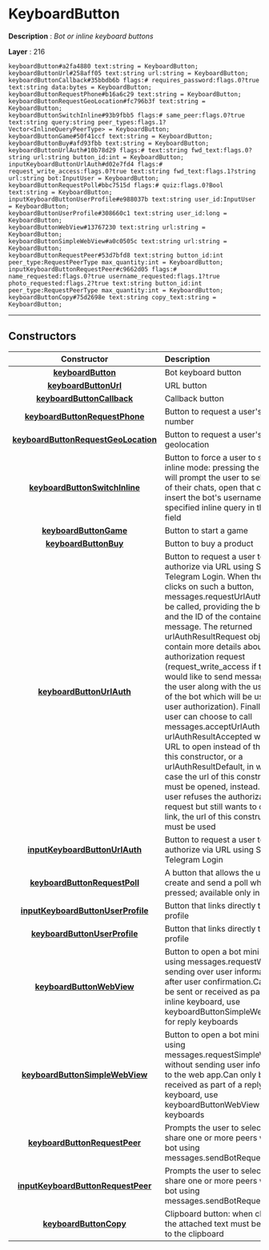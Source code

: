 # KeyboardButton

**Description** : *Bot or inline keyboard buttons*

**Layer** : 216

```tl
keyboardButton#a2fa4880 text:string = KeyboardButton;
keyboardButtonUrl#258aff05 text:string url:string = KeyboardButton;
keyboardButtonCallback#35bbdb6b flags:# requires_password:flags.0?true text:string data:bytes = KeyboardButton;
keyboardButtonRequestPhone#b16a6c29 text:string = KeyboardButton;
keyboardButtonRequestGeoLocation#fc796b3f text:string = KeyboardButton;
keyboardButtonSwitchInline#93b9fbb5 flags:# same_peer:flags.0?true text:string query:string peer_types:flags.1?Vector<InlineQueryPeerType> = KeyboardButton;
keyboardButtonGame#50f41ccf text:string = KeyboardButton;
keyboardButtonBuy#afd93fbb text:string = KeyboardButton;
keyboardButtonUrlAuth#10b78d29 flags:# text:string fwd_text:flags.0?string url:string button_id:int = KeyboardButton;
inputKeyboardButtonUrlAuth#d02e7fd4 flags:# request_write_access:flags.0?true text:string fwd_text:flags.1?string url:string bot:InputUser = KeyboardButton;
keyboardButtonRequestPoll#bbc7515d flags:# quiz:flags.0?Bool text:string = KeyboardButton;
inputKeyboardButtonUserProfile#e988037b text:string user_id:InputUser = KeyboardButton;
keyboardButtonUserProfile#308660c1 text:string user_id:long = KeyboardButton;
keyboardButtonWebView#13767230 text:string url:string = KeyboardButton;
keyboardButtonSimpleWebView#a0c0505c text:string url:string = KeyboardButton;
keyboardButtonRequestPeer#53d7bfd8 text:string button_id:int peer_type:RequestPeerType max_quantity:int = KeyboardButton;
inputKeyboardButtonRequestPeer#c9662d05 flags:# name_requested:flags.0?true username_requested:flags.1?true photo_requested:flags.2?true text:string button_id:int peer_type:RequestPeerType max_quantity:int = KeyboardButton;
keyboardButtonCopy#75d2698e text:string copy_text:string = KeyboardButton;
```

---

## Constructors

| Constructor | Description |
| :---: | :--- |
| [**keyboardButton**](constructor/keyboardButton) | Bot keyboard button |
| [**keyboardButtonUrl**](constructor/keyboardButtonUrl) | URL button |
| [**keyboardButtonCallback**](constructor/keyboardButtonCallback) | Callback button |
| [**keyboardButtonRequestPhone**](constructor/keyboardButtonRequestPhone) | Button to request a user's phone number |
| [**keyboardButtonRequestGeoLocation**](constructor/keyboardButtonRequestGeoLocation) | Button to request a user's geolocation |
| [**keyboardButtonSwitchInline**](constructor/keyboardButtonSwitchInline) | Button to force a user to switch to inline mode: pressing the button will prompt the user to select one of their chats, open that chat and insert the bot's username and the specified inline query in the input field |
| [**keyboardButtonGame**](constructor/keyboardButtonGame) | Button to start a game |
| [**keyboardButtonBuy**](constructor/keyboardButtonBuy) | Button to buy a product |
| [**keyboardButtonUrlAuth**](constructor/keyboardButtonUrlAuth) | Button to request a user to authorize via URL using Seamless Telegram Login. When the user clicks on such a button, messages.requestUrlAuth should be called, providing the button_id and the ID of the container message. The returned urlAuthResultRequest object will contain more details about the authorization request (request_write_access if the bot would like to send messages to the user along with the username of the bot which will be used for user authorization). Finally, the user can choose to call messages.acceptUrlAuth to get a urlAuthResultAccepted with the URL to open instead of the url of this constructor, or a urlAuthResultDefault, in which case the url of this constructor must be opened, instead. If the user refuses the authorization request but still wants to open the link, the url of this constructor must be used |
| [**inputKeyboardButtonUrlAuth**](constructor/inputKeyboardButtonUrlAuth) | Button to request a user to authorize via URL using Seamless Telegram Login |
| [**keyboardButtonRequestPoll**](constructor/keyboardButtonRequestPoll) | A button that allows the user to create and send a poll when pressed; available only in private |
| [**inputKeyboardButtonUserProfile**](constructor/inputKeyboardButtonUserProfile) | Button that links directly to a user profile |
| [**keyboardButtonUserProfile**](constructor/keyboardButtonUserProfile) | Button that links directly to a user profile |
| [**keyboardButtonWebView**](constructor/keyboardButtonWebView) | Button to open a bot mini app using messages.requestWebView, sending over user information after user confirmation.Can only be sent or received as part of an inline keyboard, use keyboardButtonSimpleWebView for reply keyboards |
| [**keyboardButtonSimpleWebView**](constructor/keyboardButtonSimpleWebView) | Button to open a bot mini app using messages.requestSimpleWebView, without sending user information to the web app.Can only be sent or received as part of a reply keyboard, use keyboardButtonWebView for inline keyboards |
| [**keyboardButtonRequestPeer**](constructor/keyboardButtonRequestPeer) | Prompts the user to select and share one or more peers with the bot using messages.sendBotRequestedPeer |
| [**inputKeyboardButtonRequestPeer**](constructor/inputKeyboardButtonRequestPeer) | Prompts the user to select and share one or more peers with the bot using messages.sendBotRequestedPeer |
| [**keyboardButtonCopy**](constructor/keyboardButtonCopy) | Clipboard button: when clicked, the attached text must be copied to the clipboard |